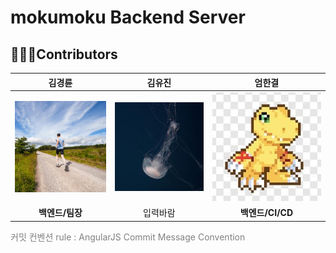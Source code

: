 # mokumoku Backend Server

## 👨🏻‍💻Contributors

|                                                  김경륜                                                  | 김유진                                                                                                      | 엄한결                                                                                                                                         |
|:-----------------------------------------------------------------------------------------------------:|:--------------------------------------------------------------------------------------------------------:|:-------------------------------------------------------------------------------------------------------------------------------------------:|
| [![klkim](README_assets/c41240f62f2408ea21e8c2a2c0e652b84f029c27.jpeg)](https://github.com/klkim1913) | [![ujinkim](README_assets/b35d5cfcb67b0ac8a39f7c198ab084cb0a6e0d04.jpeg)](https://github.com/flowerdonk) | [<img src="README_assets/1e02a253218df3ef91d9274ae50f37f87c93cc9c.jpeg" title="" alt="hangyeoleom" width="459">](https://github.com/ah9mon) |
|                                              **백엔드/팀장**                                               | 입력바람                                                                                                     | **백엔드/CI/CD**                                                                                                                               |

<span style="color:gray">커밋 컨벤션 rule : AngularJS Commit Message Convention</span>
